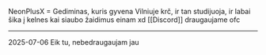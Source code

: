 NeonPlusX = Gediminas, kuris gyvena Vilniuje krč, ir tan studijuoja, ir labai šika į kelnes kai siaubo žaidimus einam xd [[Discord]] draugaujame ofc

---
2025-07-06 Eik tu, nebedraugaujam jau